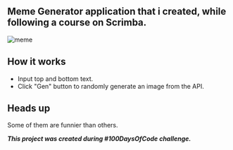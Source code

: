 ## Meme Generator application that i created, while following a course on Scrimba.
![meme](https://user-images.githubusercontent.com/48876996/57917736-5b1c5b00-78a6-11e9-875b-586470cae428.png)


## How it works
- Input top and bottom text.
- Click "Gen" button to randomly generate an image from the API.

## Heads up
Some of them are funnier than others.

_**This project was created during #100DaysOfCode challenge.**_
